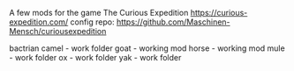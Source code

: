A few mods for the game The Curious Expedition https://curious-expedition.com/
config repo: https://github.com/Maschinen-Mensch/curiousexpedition

bactrian camel - work folder
goat - working mod
horse - working mod
mule - work folder
ox - work folder
yak - work folder

